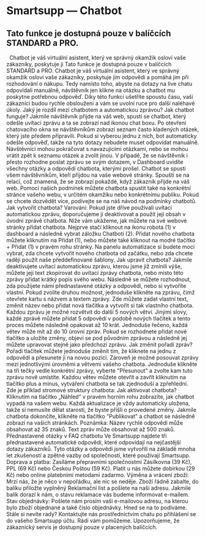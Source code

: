 # Smartsupp — Chatbot
## Tato funkce je dostupná pouze v balíčcích STANDARD a PRO.
  Chatbot je váš virtuální asistent, který ve správný okamžik osloví vaše zákazníky, poskytuje ji
Tato funkce je dostupná pouze v balíčcích STANDARD a PRO.
Chatbot je váš virtuální asistent, který ve správný okamžik osloví vaše zákazníky, poskytuje jim odpovědi a pomáhá jim při rozhodování o nákupu. 
Tedy namísto toho, abyste na dotazy na live chatu odpovídali manuálně, návštěvník jen klikne na otázku a chatbot mu poskytne potřebnou odpověď. Díky této funkci ušetříte spoustu času, vaši zákazníci budou rychle obslouženi a vám se uvolní ruce pro další naléhavé úkoly.
Jaký je rozdíl mezi chatbotem a automatickou zprávou?
Jak chatbot funguje?
Jakmile návštěvník přijde na váš web, spustí se chatbot, který odešle uvítací zprávu a ta se zobrazí nad ikonou chat boxu.
Po otevření chatovacího okna se návštěvníkům zobrazí seznam často kladených otázek, který jste předem připravili. Pokud si vyberou jednu z nich, bot automaticky odešle odpověď, takže na tyto dotazy nebudete muset odpovídat manuálně. Návštěvníci mohou pokračovat s navazujícími otázkami, nebo se mohou vrátit zpět k seznamu otázek a zvolit jinou.
V případě, že se návštěvník i přesto rozhodne poslat zprávu se svým dotazem, v Dashboard uvidíte všechny otázky a odpovědi chatbota, kterými prošel.
Chatbot se spustí všem návštěvníkům, kteří přijdou na vaše webové stránky. Spouští se na relaci, což znamená, že se zobrazí pokaždé, když zákazník přijde na váš web. Pomocí našich podmínek můžete chatbota spustit také na konkrétní stránce vašeho webu, v určitém okamžiku nebo konkrétnímu publiku. Pokud se chcete dozvědět více, podívejte se na náš návod na podmínky chatbotů.
Jak vytvořit chatbota?
Varování: Pokud jste dříve používali uvítací automatickou zprávu, doporučujeme ji deaktivovat a použít její obsah v úvodní zprávě chatbota.
Níže vám ukážeme, jak můžete na své webové stránky přidat chatbota. Nejprve stačí kliknout na ikonu robota (1) v dashboard a následně vybrat záložku Chatboti (2).
Přidat nového chatbota můžete kliknutím na Přidat (1), nebo můžete také kliknout na modré tlačítko + Přidat (1) v pravém rohu stránky. Na panelu automatizace si budete moci vybrat, zda chcete vytvořit nového chatbota od začátku, nebo zda chcete raději použít naše předdefinované šablony. 
Jak upravit chatbota?
Jakmile deaktivujete uvítací automatickou zprávu, kterou jsme již zmínili výše, můžete její text zkopírovat do uvítací zprávy chatbota, nebo místo této zprávy přidat krátký popis svého webu.
Následně se můžete rozhodnout, zda použijete námi přednastavené otázky a odpovědi, nebo si vytvoříte vlastní. Pokud zvolíte druhou možnost, jednoduše klikněte na zprávu, čímž otevřete kartu s názvem a textem zprávy.
Zde můžete zadat vlastní text, změnit název nebo přidat nová tlačítka a vytvořit si tak vlastního chatbota.
Každou zprávu je možné rozvětvit do další 5 nových větví. Jinými slovy, každé zprávě můžete přidat 5 odpovědí v podobě nových tlačítek a tento proces můžete následně opakovat až 10 krát. Jednoduše řečeno, každá větev může mít až do 10 úrovní zpráv.
Pokud se rozhodnete přidat nové tlačítko a uložite změny, objeví se pod původním zprávou a následně jej můžete upravovat stejně jako předchozí zprávu.
Jak změnit pořadí zpráv?
Pořadí tlačítek můžete jednoduše změnit tím, že kliknete na jednu z odpovědí a přesunete ji na novou pozici.
Zároveň je možné posouvat zprávy mezi jednotlivými úrovněmi a větvemi vašeho chatbota. Jednoduše klikněte na tři tečky vedle konkrétní zprávy, vyberte "Přesunout" a zvolte kam tuto zprávu nově umístíte.
Každou větev můžete otevřít a zavřít kliknutím na tlačítko plus a minus, vytváření chatbota se tak zjednoduší a zpřehlední.
Zde je příklad stromové struktury chatbota:
Jak aktivovat chatbota?
Kliknutím na tlačítko „Náhled“ v pravém horním rohu zobrazíte, jak chatbot vypadá na vašem webu.
Každá aktualizace je vždy automaticky uložena, takže si nemusíte dělat starosti, že byste přišli o provedené změny. Jakmile chatbota dokončíte, klikněte na tlačítko "Publikovat" a chatbot se následně zobrazí na vašich stránkách.
Poznámka: Název rychlé odpovědi může obsahovat až 35 znaků. Text zpráv může obsahovat až 500 znaků.
Přednastavené otázky v FAQ chatbotu
Ve Smartsupp najdete tři přednastavené automatické odpovědi, které odpovídají na nejčastější dotazy zákazníků. Tyto otázky a odpovědi jsme vytvořili na základě mnoha let zkušeností a zpětné vazby od společností, které používají Smartsupp.
Doprava a platba: Zasíláme přepravními společnostmi Zásilkovna (39 Kč), PPL (69 Kč) nebo Českou Poštou (59 Kč). Platit u nás můžete dobírkou (29 Kč) nebo online platebními metodami zadarmo.
Výměna a vrácení zboží: Mrzí nás, že je něco v nepořádku, ale nic se neděje. Zboží řádně zabalte, do balíku přiložte vyplněný Reklamační list a pošlete na naši adresu. Jakmile balík dorazí k nám, o stavu reklamace vás budeme informovat e-mailem.
Stav objednávky: Pošlete nám prosím vaši e-mailovou adresu, na kterou bylo zboží objednané a také číslo objednávky. Hned se na to podíváme.
Stále si nevíte rady? Kontaktujte nás prostřednictvím chatu po přihlášení se do vašeho Smartsupp účtu. Rádi vám pomůžeme. Upozorňujeme, že zákaznický servis je dostupný pouze v placených balíčcích.

